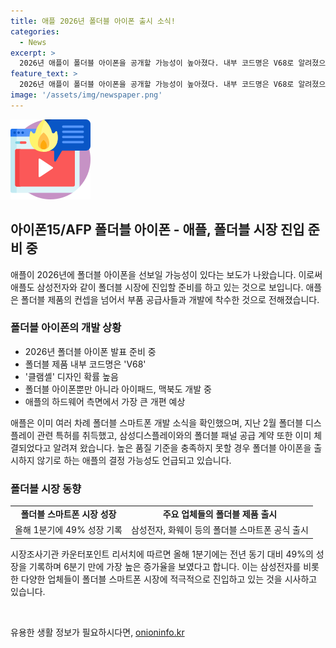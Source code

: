 ```yaml
---
title: 애플 2026년 폴더블 아이폰 출시 소식!
categories:
  - News
excerpt: >
  2026년 애플이 폴더블 아이폰을 공개할 가능성이 높아졌다. 내부 코드명은 V68로 알려졌으며, 삼성의 갤럭시 Z플립과 유사한 디자인을 가질 것으로 전망된다. 또한, 애플은 폴더블 아이패드와 맥북도 개발 중이라고 전해졌다. 이는 아이폰 출시 이후 가장 큰 하드웨어 변경으로, 폴더블 디스플레이 관련 특허를 취득하고 삼성디스플레이와의 공급 계약을 맺은 것으로 알려졌다. 품질 기준을 충족하지 못할 경우 출시를 보류할 수도 있음에 대해 언급되었다.
feature_text: >
  2026년 애플이 폴더블 아이폰을 공개할 가능성이 높아졌다. 내부 코드명은 V68로 알려졌으며, 삼성의 갤럭시 Z플립과 유사한 디자인을 가질 것으로 전망된다. 또한, 애플은 폴더블 아이패드와 맥북도 개발 중이라고 전해졌다. 이는 아이폰 출시 이후 가장 큰 하드웨어 변경으로, 폴더블 디스플레이 관련 특허를 취득하고 삼성디스플레이와의 공급 계약을 맺은 것으로 알려졌다. 품질 기준을 충족하지 못할 경우 출시를 보류할 수도 있음에 대해 언급되었다.
image: '/assets/img/newspaper.png'
---
```


<p><img src="/assets/img/news.png" alt="rentncar 속보" /></p>

<h2 data-ke-size="size26">아이폰15/AFP 폴더블 아이폰 - 애플, 폴더블 시장 진입 준비 중</h2>

<p data-ke-size="size16">애플이 2026년에 폴더블 아이폰을 선보일 가능성이 있다는 보도가 나왔습니다. 이로써 애플도 삼성전자와 같이 폴더블 시장에 진입할 준비를 하고 있는 것으로 보입니다. 애플은 폴더블 제품의 컨셉을 넘어서 부품 공급사들과 개발에 착수한 것으로 전해졌습니다.</p>

<h3 data-ke-size="size24">폴더블 아이폰의 개발 상황</h3>

<ul>
  <li>2026년 폴더블 아이폰 발표 준비 중</li>
  <li>폴더블 제품 내부 코드명은 'V68'</li>
  <li>'클램셸' 디자인 확률 높음</li>
  <li>폴더블 아이폰뿐만 아니라 아이패드, 맥북도 개발 중</li>
  <li>애플의 하드웨어 측면에서 가장 큰 개편 예상</li>
</ul>

<p data-ke-size="size16">애플은 이미 여러 차례 폴더블 스마트폰 개발 소식을 확인했으며, 지난 2월 폴더블 디스플레이 관련 특허를 취득했고, 삼성디스플레이와의 폴더블 패널 공급 계약 또한 이미 체결되었다고 알려져 왔습니다. 높은 품질 기준을 충족하지 못할 경우 폴더블 아이폰을 출시하지 않기로 하는 애플의 결정 가능성도 언급되고 있습니다.</p>

<h3 data-ke-size="size24">폴더블 시장 동향</h3>

<table>
  <tr>
    <td style="text-align: center; height: 17px;"><b>폴더블 스마트폰 시장 성장</b></td>
    <td style="text-align: center; height: 17px;"><b>주요 업체들의 폴더블 제품 출시</b></td>
  </tr>
  <tr>
    <td style="text-align: center; height: 17px;">올해 1분기에 49% 성장 기록</td>
    <td style="text-align: center; height: 17px;">삼성전자, 화웨이 등의 폴더블 스마트폰 공식 출시</td>
  </tr>
</table>

<p data-ke-size="size16">시장조사기관 카운터포인트 리서치에 따르면 올해 1분기에는 전년 동기 대비 49%의 성장을 기록하며 6분기 만에 가장 높은 증가율을 보였다고 합니다. 이는 삼성전자를 비롯한 다양한 업체들이 폴더블 스마트폰 시장에 적극적으로 진입하고 있는 것을 시사하고 있습니다.</p> <p data-ke-size="size16">&nbsp;</p>
유용한 생활 정보가 필요하시다면, <a href="https://onioninfo.kr" rel="dofollow">onioninfo.kr</a>


